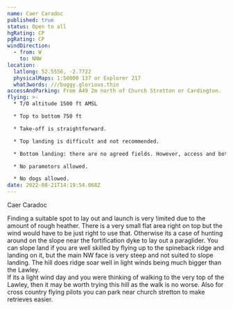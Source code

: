 ```yaml
---
name: Caer Caradoc
published: true
status: Open to all
hgRating: CP
pgRating: CP
windDirection:
  - from: W
    to: NNW
location:
  latlong: 52.5556, -2.7722
  physicalMaps: 1:50000 137 or Explorer 217
  what3words: ///buggy.glorious.thin
accessAndParking: From A49 2m north of Church Stretton or Cardington.
flying: >-
  * T/O altitude 1500 ft AMSL

  * Top to bottom 750 ft

  * Take-off is straightforward.

  * Top landing is difficult and not recommended.

  * Bottom landing: there are no agreed fields. However, access and bottom landing are currently being investigated

  * No paramotors allowed.

  * No dogs allowed.
date: 2022-08-21T14:19:54.068Z
---
```

Caer Caradoc



Finding a suitable spot to lay out and launch is very !imited due to the amount of rough heather. There is a very small flat area right on top but the wind would have to be just right to use that. Otherwise its a case of hunting around on the slope near the fortification dyke to lay out a paraglider. You can slope land if you are well skilled by flying up to the spineback ridge and landing on it, but the main NW face is very steep and not suited to slope landing. The hill does ridge soar well in light winds being much bigger than the Lawley.\
If its a light wind day and you were thinking of walking to the very top of the Lawley, then it may be worth trying this hill as the walk is no worse. Also for cross country flying pilots you can park near church stretton to make retrieves easier.